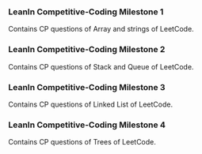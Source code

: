 ### LeanIn Competitive-Coding Milestone 1

Contains CP questions of Array and strings of LeetCode.

### LeanIn Competitive-Coding Milestone 2

Contains CP questions of Stack and Queue of LeetCode.


### LeanIn Competitive-Coding Milestone 3

Contains CP questions of Linked List of LeetCode.


### LeanIn Competitive-Coding Milestone 4

Contains CP questions of Trees of LeetCode.
